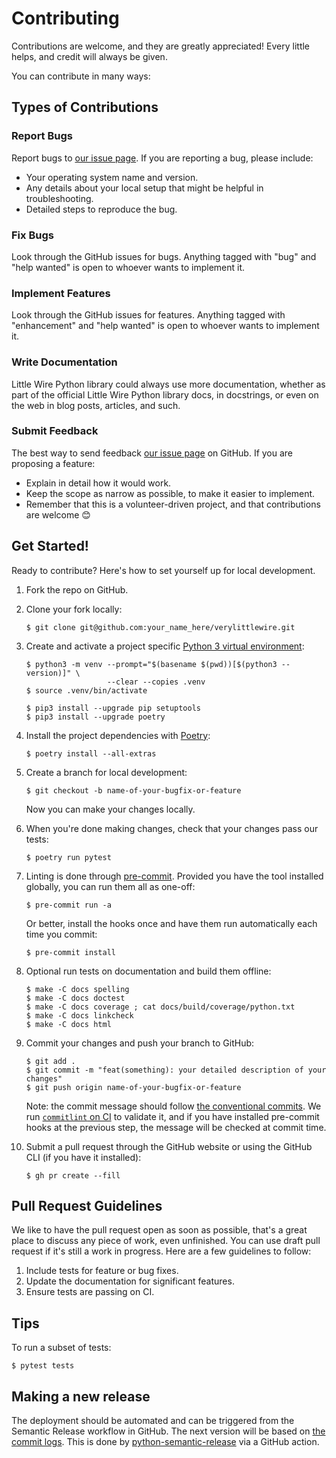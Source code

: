 # Contributing

Contributions are welcome, and they are greatly appreciated! Every little helps, and credit will always be given.

You can contribute in many ways:

## Types of Contributions

### Report Bugs

Report bugs to [our issue page][gh-issues]. If you are reporting a bug, please include:

- Your operating system name and version.
- Any details about your local setup that might be helpful in troubleshooting.
- Detailed steps to reproduce the bug.

### Fix Bugs

Look through the GitHub issues for bugs. Anything tagged with "bug" and "help wanted" is open to whoever wants to implement it.

### Implement Features

Look through the GitHub issues for features. Anything tagged with "enhancement" and "help wanted" is open to whoever wants to implement it.

### Write Documentation

Little Wire Python library could always use more documentation, whether as part of the official Little Wire Python library docs, in docstrings, or even on the web in blog posts, articles, and such.

### Submit Feedback

The best way to send feedback [our issue page][gh-issues] on GitHub. If you are proposing a feature:

- Explain in detail how it would work.
- Keep the scope as narrow as possible, to make it easier to implement.
- Remember that this is a volunteer-driven project, and that contributions are welcome 😊

## Get Started!

Ready to contribute? Here's how to set yourself up for local development.

1. Fork the repo on GitHub.

2. Clone your fork locally:

   ```shell
   $ git clone git@github.com:your_name_here/verylittlewire.git
   ```

3. Create and activate a project specific [Python 3 virtual environment](https://docs.python.org/3/library/venv.html):

   ```shell
   $ python3 -m venv --prompt="$(basename $(pwd))[$(python3 --version)]" \
                     --clear --copies .venv
   $ source .venv/bin/activate

   $ pip3 install --upgrade pip setuptools
   $ pip3 install --upgrade poetry
   ```

4. Install the project dependencies with [Poetry](https://python-poetry.org):

   ```shell
   $ poetry install --all-extras
   ```

5. Create a branch for local development:

   ```shell
   $ git checkout -b name-of-your-bugfix-or-feature
   ```

   Now you can make your changes locally.

6. When you're done making changes, check that your changes pass our tests:

   ```shell
   $ poetry run pytest
   ```

7. Linting is done through [pre-commit](https://pre-commit.com). Provided you have the tool installed globally, you can run them all as one-off:

   ```shell
   $ pre-commit run -a
   ```

   Or better, install the hooks once and have them run automatically each time you commit:

   ```shell
   $ pre-commit install
   ```

8. Optional run tests on documentation and build them offline:

   ```shell
   $ make -C docs spelling
   $ make -C docs doctest
   $ make -C docs coverage ; cat docs/build/coverage/python.txt
   $ make -C docs linkcheck
   $ make -C docs html
   ```

9. Commit your changes and push your branch to GitHub:

   ```shell
   $ git add .
   $ git commit -m "feat(something): your detailed description of your changes"
   $ git push origin name-of-your-bugfix-or-feature
   ```

   Note: the commit message should follow [the conventional commits](https://www.conventionalcommits.org). We run [`commitlint` on CI](https://github.com/wagoid/commitlint-github-action) to validate it, and if you have installed pre-commit hooks at the previous step, the message will be checked at commit time.

10. Submit a pull request through the GitHub website or using the GitHub CLI (if you have it installed):

    ```shell
    $ gh pr create --fill
    ```

## Pull Request Guidelines

We like to have the pull request open as soon as possible, that's a great place to discuss any piece of work, even unfinished. You can use draft pull request if it's still a work in progress. Here are a few guidelines to follow:

1. Include tests for feature or bug fixes.
2. Update the documentation for significant features.
3. Ensure tests are passing on CI.

## Tips

To run a subset of tests:

```shell
$ pytest tests
```

## Making a new release

The deployment should be automated and can be triggered from the Semantic Release workflow in GitHub. The next version will be based on [the commit logs](https://python-semantic-release.readthedocs.io/en/latest/commit-log-parsing.html#commit-log-parsing). This is done by [python-semantic-release](https://python-semantic-release.readthedocs.io/en/latest/index.html) via a GitHub action.

[gh-issues]: https://github.com/tiacsys/verylittlewire/issues
